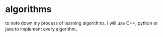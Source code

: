 algorithms
==========

to note down my process of learning algorithms.
I will use C++, python or java to implement every algorithm．
